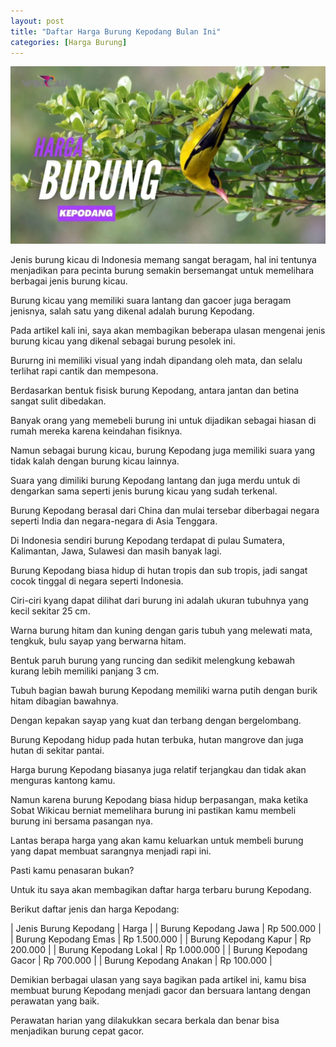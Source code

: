 ```yaml
---
layout: post
title: "Daftar Harga Burung Kepodang Bulan Ini"
categories: [Harga Burung]
---
```


![](/images/harga-burung-kepodang.webp)

Jenis burung kicau di Indonesia memang sangat beragam, hal ini tentunya menjadikan para pecinta burung semakin bersemangat untuk memelihara berbagai jenis burung kicau.

Burung kicau yang memiliki suara lantang dan gacoer juga beragam jenisnya, salah satu yang dikenal adalah burung Kepodang.

Pada artikel kali ini, saya akan membagikan beberapa ulasan mengenai jenis burung kicau yang dikenal sebagai burung pesolek ini.

Bururng ini memiliki visual yang indah dipandang oleh mata, dan selalu terlihat rapi cantik dan mempesona.

Berdasarkan bentuk fisisk burung Kepodang, antara jantan dan betina sangat sulit dibedakan.

Banyak orang yang memebeli burung ini untuk dijadikan sebagai hiasan di rumah mereka karena keindahan fisiknya.

Namun sebagai burung kicau, burung Kepodang juga memiliki suara yang tidak kalah dengan burung kicau lainnya.

Suara yang dimiliki burung Kepodang lantang dan juga merdu untuk di dengarkan sama seperti jenis burung kicau yang sudah terkenal.

Burung Kepodang berasal dari China dan mulai tersebar diberbagai negara seperti India dan negara-negara di Asia Tenggara.

Di Indonesia sendiri burung Kepodang terdapat di pulau Sumatera, Kalimantan, Jawa, Sulawesi dan masih banyak lagi.

Burung Kepodang biasa hidup di hutan tropis dan sub tropis, jadi sangat cocok tinggal di negara seperti Indonesia.

Ciri-ciri kyang dapat dilihat dari burung ini adalah ukuran tubuhnya yang kecil sekitar 25 cm.

Warna burung hitam dan kuning dengan garis tubuh yang melewati mata, tengkuk, bulu sayap yang berwarna hitam.

Bentuk paruh burung yang runcing dan sedikit melengkung kebawah kurang lebih memiliki panjang 3 cm.

Tubuh bagian bawah burung Kepodang memiliki warna putih dengan burik hitam dibagian bawahnya.

Dengan kepakan sayap yang kuat dan terbang dengan bergelombang.

Burung Kepodang hidup pada hutan terbuka, hutan mangrove dan juga hutan di sekitar pantai.

Harga burung Kepodang biasanya juga relatif terjangkau dan tidak akan menguras kantong kamu.

Namun karena burung Kepodang biasa hidup berpasangan, maka ketika Sobat Wikicau berniat memelihara burung ini pastikan kamu membeli burung ini bersama pasangan nya.

Lantas berapa harga yang akan kamu keluarkan untuk membeli burung yang dapat membuat sarangnya menjadi rapi ini.

Pasti kamu penasaran bukan?

Untuk itu saya akan membagikan daftar harga terbaru burung Kepodang.

Berikut daftar jenis dan harga Kepodang:

| Jenis Burung Kepodang | Harga |
| Burung Kepodang Jawa | Rp 500.000 |
| Burung Kepodang Emas | Rp 1.500.000 |
| Burung Kepodang Kapur | Rp 200.000 |
| Burung Kepodang Lokal | Rp 1.000.000 |
| Burung Kepodang Gacor | Rp 700.000 |
| Burung Kepodang Anakan | Rp 100.000 |

Demikian berbagai ulasan yang saya bagikan pada artikel ini, kamu bisa membuat burung Kepodang menjadi gacor dan bersuara lantang dengan perawatan yang baik.

Perawatan harian yang dilakukkan secara berkala dan benar bisa menjadikan burung cepat gacor.